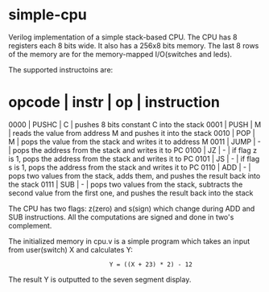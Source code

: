 # simple-cpu
Verilog implementation of a simple stack-based CPU. The CPU has 8 registers each 8 bits wide. It also has a 256x8 bits memory. The last 8 rows of the memory are for the memory-mapped I/O(switches and leds).

The supported instructoins are:

opcode | instr	  |	op	|	instruction
============================================================================================================================
0000   |    PUSHC |	C   |   pushes 8 bits constant C into the stack
0001   |    PUSH  |	M   |   reads the value from address M and pushes it into the stack
0010   |    POP   |	M   |   pops the value from the stack and writes it to address M
0011   |    JUMP  | -   |   pops the address from the stack and writes it to PC
0100   |    JZ    | -   |   if flag z is 1, pops the address from the stack and writes it to PC
0101   |    JS    | -   |   if flag s is 1, pops the address from the stack and writes it to PC
0110   |    ADD   | -   |   pops two values from the stack, adds them, and pushes the result back into the stack
0111   |    SUB	  | -   |   pops two values from the stack, subtracts the second value from the first one, and pushes the result back into the stack

The CPU has two flags: z(zero) and s(sign) which change during ADD and SUB instructions. All the computations are signed and done in two's complement.

The initialized memory in cpu.v is a simple program which takes an input from user(switch) X and calculates Y:

								Y = ((X + 23) * 2) - 12

The result Y is outputted to the seven segment display.
